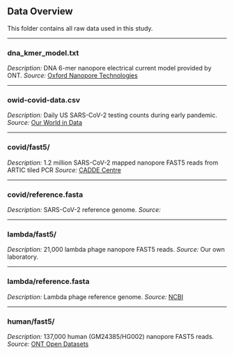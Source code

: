 
## Data Overview
This folder contains all raw data used in this study.

--------------------------------------------------------------------------------
### dna\_kmer\_model.txt
*Description:* DNA 6-mer nanopore electrical current model provided by ONT.
*Source:*  [Oxford Nanopore Technologies](https://github.com/nanoporetech/kmer_models/blob/master/r9.4_180mv_450bps_6mer/template_median68pA.model)

--------------------------------------------------------------------------------
### owid-covid-data.csv
*Description:* Daily US SARS-CoV-2 testing counts during early pandemic.
*Source:* [Our World in Data](https://ourworldindata.org/grapher/daily-tests-per-thousand-people-smoothed-7-day)

--------------------------------------------------------------------------------
### covid/fast5/
*Description:* 1.2 million SARS-CoV-2 mapped nanopore FAST5 reads from ARTIC tiled PCR
*Source:* [CADDE Centre](https://cadde.s3.climb.ac.uk/SP1-raw.tgz)

--------------------------------------------------------------------------------
### covid/reference.fasta
*Description:* SARS-CoV-2 reference genome.
*Source:*

--------------------------------------------------------------------------------
### lambda/fast5/
*Description:* 21,000 lambda phage nanopore FAST5 reads.
*Source:* Our own laboratory.

--------------------------------------------------------------------------------
### lambda/reference.fasta
*Description:* Lambda phage reference genome.
*Source:* [NCBI](https://www.ncbi.nlm.nih.gov/nuccore/215104)

--------------------------------------------------------------------------------
### human/fast5/
*Description:* 137,000 human (GM24385/HG002) nanopore FAST5 reads.
*Source:* [ONT Open Datasets](https://labs.epi2me.io/gm24385_snp)
